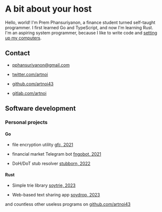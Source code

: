 # A bit about your host

Hello, world! I'm Prem Phansuriyanon, a finance student turned self-taught programmer.
I first learned Go and TypeScript, and now I'm learning Rust. I'm an aspiring
system programmer, because I like to write code and [setting up my computers](os.html).

## Contact

- [pphansuriyanon@gmail.com](mailto:pphansuriyanon@gmail.com)

- [twitter.com/artnoi](https://twitter.com/artnoi)

- [github.com/artnoi43](https://github.com/artnoi43)

- [gitlab.com/artnoi](https://gitlab.com/artnoi)

## Software development

### Personal projects

#### Go

- file encryption utility [gfc, 2021](https://github.com/artnoi43/gfc)

- financial market Telegram bot [fngobot, 2021](https://github.com/artnoi43/fngobot)

- DoH/DoT stub resolver [stubborn, 2022](https://github.com/artnoi43/stubborn)

#### Rust

- Simple trie library [soytrie, 2023](https://github.com/artnoi43/soytrie)

- Web-based text sharing app [soydrop, 2023](https://github.com/artnoi43/actix-drop)

and countless other useless programs on [github.com/artnoi43](https://github.com/artnoi43)
